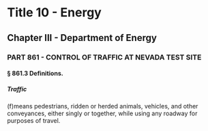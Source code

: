 
# Title 10 - Energy
## Chapter III - Department of Energy
### PART 861 - CONTROL OF TRAFFIC AT NEVADA TEST SITE
#### § 861.3 Definitions.
##### Traffic

(f)means pedestrians, ridden or herded animals, vehicles, and other conveyances, either singly or together, while using any roadway for purposes of travel.
